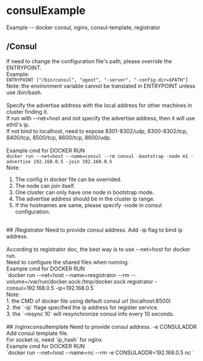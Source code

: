 # consulExample

Example -- docker consul, nginx, consul-template, registrator
<br />
## /Consul
If need to change the configuration file's path, please override the ENTRYPOINT. <br />
Example: <br />
` ENTRYPOINT ["/bin/consul", "agent", "-server", "-config-dir=$PATH"] ` <br />
Note: the environment variable cannot be translated in ENTRYPOINT unless use /bin/bash. <br />
<br />
Specify the advertise address with the local address for other machines in cluster finding it. <br />
If run with --net=host and not specify the advertise address, then it will use eth0's ip. <br />
If not bind to localhost, need to expose 8301-8302/udp, 8300-8302/tcp, 8400/tcp, 8500/tcp, 8600/tcp, 8600/udp. <br />
<br />
Example cmd for DOCKER RUN <br />
`docker run --net=host --name=consul --rm consul -bootstrap -node m1 -advertise 192.168.0.5 -join 192.168.0.5 ` <br />
Note: <br />
1. The config in docker file can be overrided. <br />
2. The node can join itself. <br />
3. One cluster can only have one node in bootstrap mode. <br />
4. The advertise address should be in the cluster ip range. <br />
5. If the hostnames are same, please specify -node in consul configuration. <br />
<br />
## /Registrator
Need to provide consul address. Add -ip flag to bind ip address. <br />
<br />
According to registrator doc, the best way is to use --net=host for docker run. <br />
Need to configure the shared files when running. <br />
Example cmd for DOCKER RUN <br />
`docker run --net=host --name=resgistrator --rm --volume=/var/run/docker.sock:/tmp/docker.sock registrator -consul=192.168.0.5 -ip=192.168.0.5` <br />
Note: <br />
1. the CMD of docker file using default consul url (localhost:8500) <br />
2. the `-ip` flage specified the ip address for register service. <br />
3. the `-resync 10`  will resynchronize consul info every 10 seconds. <br />
<br />
## /nginxconsultemplate
Need to provide consul address. -e CONSULADDR  <br />
Add consul template file. <br />
For socket io, need `ip_hash` for nginx <br />
Example cmd for DOCKER RUN <br />
`docker run --net=host --name=nc --rm -e CONSULADDR=192.168.0.5 nc ` <br />
